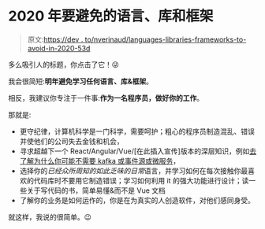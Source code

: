 # 2020 年要避免的语言、库和框架

> 原文:[https://dev . to/nverinaud/languages-libraries-frameworks-to-avoid-in-2020-53d](https://dev.to/nverinaud/languages-libraries-frameworks-to-avoid-in-2020-53d)

多么吸引人的标题，你点击了它！😜

我会很简短:**明年避免学习任何语言、库&框架**。

相反，我建议你专注于一件事:**作为一名程序员，做好你的工作**。

那就是:

*   更守纪律，计算机科学是一门科学，需要呵护；粗心的程序员制造混乱、错误并使他们的公司失去金钱和机会，
*   寻求超越下一个 React/Angular/Vue/[在此插入宣传]版本的深层知识，例如[去了解为什么你可能不需要 kafka 或事件源或微服务](https://amzn.to/2KIGFln)，
*   选择你的*已经众所周知的如此乏味的日常*语言，并学习如何在每次接触你最喜欢的代码库时不要用它制造错误；学习如何利用 it 的强大功能进行设计；读一些关于写代码的书，简单易懂&而不是 Vue 文档
*   了解你的业务是如何运作的，你是在为真实的人创造软件，对他们感同身受。

就这样，我说的很简单。😉